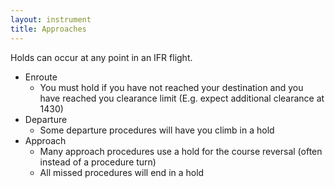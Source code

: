 ```yaml
---
layout: instrument
title: Approaches
---
```


Holds can occur at any point in an IFR flight. 

- Enroute
	- You must hold if you have not reached your destination and you have reached you clearance limit (E.g. expect additional clearance at 1430)
- Departure
	- Some departure procedures will have you climb in a hold
- Approach
	- Many approach procedures use a hold for the course reversal (often instead of a procedure turn)
	- All missed procedures will end in a hold

